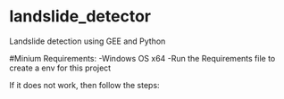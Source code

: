 # landslide_detector
Landslide detection using GEE and Python

#Minium Requirements:
-Windows OS x64
-Run the Requirements file to create a env for this project


If it does not work, then follow the steps:


 
